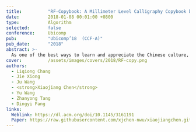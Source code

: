 ```yaml
---
title:          "RF-Copybook: A Millimeter Level Calligraphy Copybook based on commodity RFID"
date:           2018-01-08 00:01:00 +0800
type:           Algorithm
selected:       false
conference:     Ubicomp
pub:            "Ubicomp’18  (CCF-A)"
pub_date:       "2018"
abstract: >-
  As one of the best ways to learn and appreciate the Chinese culture, Chinese calligraphy is widely practiced and learned all over the world. Traditional calligraphy learners spend a great amount of time imitating the image templates of reputed calligraphers. In this paper, we propose an RF-based Chinese calligraphy template, named RF-Copybook, to precisely monitor the writing process of the learner and provide detail instructions to improve the learner's imitating behavior. With two RFID tags attached on the brush pen and three antennas equipped at the commercial RFID reader side, RF-Copybook tracks the pen's 3-dimensional movements precisely. The key intuition behind RF-Copybook's idea is that: (i) when there is only direct path signal between the tag and the antenna, the phase measured at the reader changes linearly with the distance, (ii) the reader offers very fine-grained phase readings, thus a millimeter level accuracy of antenna-tag distance can be obtained, (iii) by combing multiple antenna-tag distances, we can quantify the writing process with stroke based feature models. Extensive experiments show that RF-Copybook is robust against the environmental noise and achieves high accuracies across different environments in the estimation of the brush pen's elevation angle, nib's moving speed and position.
cover:          /assets/images/covers/2018/RF-copy.png        
authors:
  - Liqiong Chang
  - Jie Xiong
  - Ju Wang
  - <strong>Xiaojiang Chen</strong>
  - Yu Wang
  - Zhanyong Tang
  - Dingyi Fang
links:
  Weblink: https://dl.acm.org/doi/10.1145/3161191
  Paper: https://raw.githubusercontent.com/xjchen-nwu/xiaojiangchen.github.io/main/paper/2018/RF-Copybook.pdf
---
```

